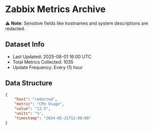 # Zabbix Metrics Archive

⚠️ **Note**: Sensitive fields like hostnames and system descriptions are redacted.

## Dataset Info
- Last Updated: 2025-08-01 16:00 UTC
- Total Metrics Collected: 1035
- Update Frequency: Every (1) hour

## Data Structure
```json
{
    "host": "redacted",
    "metric": "CPU Usage",
    "value": "12.5",
    "units": "%",
    "timestamp": "2024-05-21T12:00:00"
}
```
